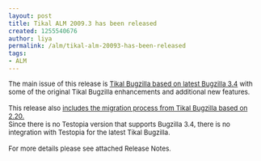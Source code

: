```yaml
---
layout: post
title: Tikal ALM 2009.3 has been released
created: 1255540676
author: liya
permalink: /alm/tikal-alm-20093-has-been-released
tags:
- ALM
---
```

<p><font size="2">The main issue of this release is <span style="text-decoration: underline;">Tikal Bugzilla based on latest Bugzilla 3.4</span> with some of the original Tikal Bugzilla enhancements and additional new features.<br />
<br />
This release also <span style="text-decoration: underline;">includes the migration process from Tikal Bugzilla based on 2.20.</span><br />
Since there is no Testopia version that supports Bugzilla 3.4, there is no integration with Testopia for the latest Tikal Bugzilla.<br />
<br />
For more details please see attached Release Notes.</font></p>
